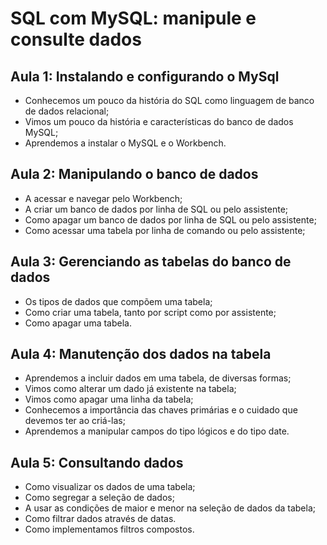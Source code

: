 # SQL com MySQL: manipule e consulte dados

## Aula 1: Instalando e configurando o MySql

- Conhecemos um pouco da história do SQL como linguagem de banco de dados relacional;
- Vimos um pouco da história e características do banco de dados MySQL;
- Aprendemos a instalar o MySQL e o Workbench.

## Aula 2: Manipulando o banco de dados

- A acessar e navegar pelo Workbench;
- A criar um banco de dados por linha de SQL ou pelo assistente;
- Como apagar um banco de dados por linha de SQL ou pelo assistente;
- Como acessar uma tabela por linha de comando ou pelo assistente;

## Aula 3: Gerenciando as tabelas do banco de dados

- Os tipos de dados que compõem uma tabela;
- Como criar uma tabela, tanto por script como por assistente;
- Como apagar uma tabela.


## Aula 4: Manutenção dos dados na tabela

- Aprendemos a incluir dados em uma tabela, de diversas formas;
- Vimos como alterar um dado já existente na tabela;
- Vimos como apagar uma linha da tabela;
- Conhecemos a importância das chaves primárias e o cuidado que devemos ter ao criá-las;
- Aprendemos a manipular campos do tipo lógicos e do tipo date.

## Aula 5: Consultando dados

- Como visualizar os dados de uma tabela;
- Como segregar a seleção de dados;
- A usar as condições de maior e menor na seleção de dados da tabela;
- Como filtrar dados através de datas.
- Como implementamos filtros compostos.